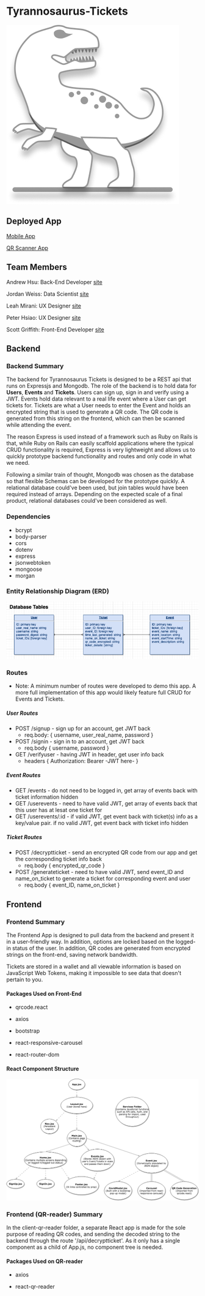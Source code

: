 # Tyrannosaurus-Tickets

![Logo](/client/src/assets/t-rex-line.png)

## Deployed App

[Mobile App](https://t-rex-tickets.netlify.com)

[QR Scanner App](https://https://trex-tickets-qr-reader.surge.sh/)

## Team Members

Andrew Hsu: Back-End Developer [site](https://drewhsu86.com/)

Jordan Weiss: Data Scientist [site](https://www.linkedin.com/in/jordan-weiss-a54bb826/)

Leah Mirani: UX Designer [site](https://www.leahmiranidesign.com/)

Peter Hsiao: UX Designer [site](https://www.peterhsiao.me/)

Scott Griffith: Front-End Developer [site](https://scottgriffith.dev/)

## Backend

### Backend Summary

The backend for Tyrannosaurus Tickets is designed to be a REST api that runs on Expressjs and Mongodb. The role of the backend is to hold data for **Users**, **Events** and **Tickets**. Users can sign up, sign in and verify using a JWT. Events hold data relevant to a real life event where a User can get tickets for. Tickets are what a User needs to enter the Event and holds an encrypted string that is used to generate a QR code. The QR code is generated from this string on the frontend, which can then be scanned while attending the event.

The reason Express is used instead of a framework such as Ruby on Rails is that, while Ruby on Rails can easily scaffold applications where the typical CRUD functionality is required, Express is very lightweight and allows us to quickly prototype backend functionality and routes and only code in what we need.

Following a similar train of thought, Mongodb was chosen as the database so that flexible Schemas can be developed for the prototype quickly. A relational database could've been used, but join tables would have been required instead of arrays. Depending on the expected scale of a final product, relational databases could've been considered as well.

### Dependencies

- bcrypt
- body-parser
- cors
- dotenv
- express
- jsonwebtoken
- mongoose
- morgan

### Entity Relationship Diagram (ERD)

![ERD Diagram](/readme/ERD1.png)

### Routes

- Note: A minimum number of routes were developed to demo this app. A more full implementation of this app would likely feature full CRUD for Events and Tickets.

##### User Routes

- POST /signup - sign up for an account, get JWT back
  - req.body: { username, user_real_name, password }
- POST /signin - sign in to an account, get JWT back
  - req.body { username, password }
- GET /verifyuser - having JWT in header, get user info back
  - headers { Authorization: Bearer -JWT here- }

##### Event Routes

- GET /events - do not need to be logged in, get array of events back with ticket information hidden
- GET /userevents - need to have valid JWT, get array of events back that this user has at lesat one ticket for
- GET /userevents/:id - if valid JWT, get event back with ticket(s) info as a key/value pair. if no valid JWT, get event back with ticket info hidden

##### Ticket Routes

- POST /decryptticket - send an encrypted QR code from our app and get the corresponding ticket info back
  - req.body { encrypted_qr_code }
- POST /generateticket - need to have valid JWT, send event_ID and name_on_ticket to generate a ticket for corresponding event and user
  - req.body { event_ID, name_on_ticket }

## Frontend

### Frontend Summary

The Frontend App is designed to pull data from the backend and present it in a user-friendly way. In addition, options are locked based on the logged-in status of the user. In addition, QR codes are generated from encrypted strings on the front-end, saving network bandwidth.

Tickets are stored in a wallet and all viewable information is based on JavaScript Web Tokens, making it impossible to see data that doesn't pertain to you.

#### Packages Used on Front-End

- qrcode.react

- axios

- bootstrap

- react-responsive-carousel

- react-router-dom

#### React Component Structure

![React Component Diagram](/readme/T-Rex-Tickets-React.png)

### Frontend (QR-reader) Summary 

In the client-qr-reader folder, a separate React app is made for the sole purpose of reading QR codes, and sending the decoded string to the backend through the route '/api/decryptticket'. As it only has a single component as a child of App.js, no component tree is needed.

#### Packages Used on QR-reader 

- axios 

- react-qr-reader
